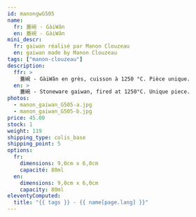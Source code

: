 ```yaml
---
id: manongwG505
name:
  fr: 蓋碗 - GàiWǎn
  en: 蓋碗 - GàiWǎn
mini_descr:
  fr: gaiwan réalisé par Manon Clouzeau
  en: gaiwan made by Manon Clouzeau
tags: ["manon-clouzeau"]
description:
  ffr: >
    蓋碗 - GàiWǎn en grès, cuisson à 1250 °C. Pièce unique.
  en: >
    蓋碗 - Stoneware gaiwan, fired at 1250°C. Unique piece.
photos:
  - manon_gaiwan_G505-a.jpg
  - manon_gaiwan_G505-b.jpg
price: 45.00
stock: 1
weight: 119
shipping_type: colis_base
shipping_point: 5
options:
  fr:
    dimensions: 9,0cm x 6,0cm
    capacité: 80ml
  en:
    dimensions: 9,0cm x 6,0cm
    capacity: 80ml
eleventyComputed:
  title: "{{ tags }} - {{ name[page.lang] }}"
---
```

